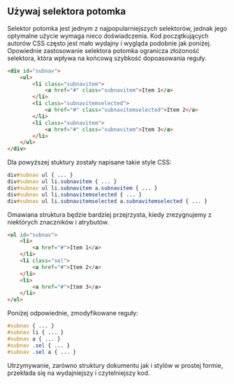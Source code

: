 
## Używaj selektora potomka

Selektor potomka jest jednym z najpopularniejszych selektorów, jednak jego optymalne użycie wymaga nieco doświadczenia. Kod początkujących autorów CSS często jest mało wydajny i wygląda podobnie jak poniżej. Opowiednie zastosowanie selektora potomka ogranicza złożoność selektora, która wpływa na końcową szybkość dopoasowania reguły.

```html
<div id="subnav">
	<ul>
		<li class="subnavitem">
			<a href="#" class="subnavitem">Item 1</a>
		</li>
		<li class="subnavitemselected">
			<a href="#" class="subnavitemselected">Item 2</a>
		</li>
		<li class="subnavitem">
			<a href="#" class="subnavitem">Item 3</a>
		</li>
	</ul>
</div>
```

Dla powyższej stuktury zostały napisane takie style CSS:

```css
div#subnav ul { ... }
div#subnav ul li.subnavitem { ... }
div#subnav ul li.subnavitem a.subnavitem { ... }
div#subnav ul li.subnavitemselected { ... }
div#subnav ul li.subnavitemselected a.subnavitemselected { ... }
```

Omawiana struktura będzie bardziej przejrzysta, kiedy zrezygnujemy z niektórych znaczników i atrybutów.

```html
<ul id="subnav">
	<li>
		<a href="#">Item 1</a>
	</li>
	<li class="sel">
		<a href="#">Item 2</a>
	</li>
	<li>
		<a href="#">Item 3</a>
	</li>
</ul>
```

Poniżej odpowiednie, zmodyfikowane reguły:

```css
#subnav { ... }
#subnav li { ... }
#subnav a { ... }
#subnav .sel { ... }
#subnav .sel a { ... }
```

Utrzymywanie, zarówno struktury dokumentu jak i stylów w prostej formie, przekłada się na wydajniejszy i czytelniejszy kod.
